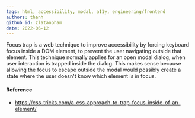 ```yaml
---
tags: html, accessibility, modal, a11y, engineering/frontend
authors: thanh
github_id: zlatanpham
date: 2022-06-12
---
```


Focus trap is a web technique to improve accessibility by forcing keyboard focus inside a DOM element, to prevent the user navigating outside that element. This technique normally applies for an open modal dialog, when user interaction is trapped inside the dialog. This makes sense because allowing the focus to escape outside the modal would possibly create a state where the user doesn't know which element is in focus.

#### Reference

- https://css-tricks.com/a-css-approach-to-trap-focus-inside-of-an-element/
